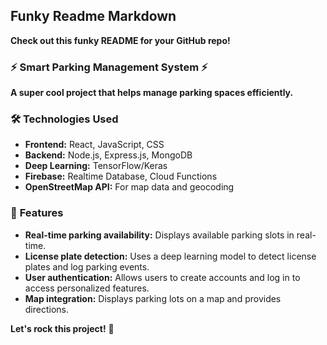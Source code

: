 ## **Funky Readme Markdown**

**Check out this funky README for your GitHub repo!**

### ⚡ **Smart Parking Management System** ⚡

**A super cool project that helps manage parking spaces efficiently.**

### 🛠️ **Technologies Used**
* **Frontend:** React, JavaScript, CSS
* **Backend:** Node.js, Express.js, MongoDB
* **Deep Learning:** TensorFlow/Keras
* **Firebase:** Realtime Database, Cloud Functions
* **OpenStreetMap API:** For map data and geocoding

### 🚀 **Features**
* **Real-time parking availability:** Displays available parking slots in real-time.
* **License plate detection:** Uses a deep learning model to detect license plates and log parking events.
* **User authentication:** Allows users to create accounts and log in to access personalized features.
* **Map integration:** Displays parking lots on a map and provides directions.

**Let's rock this project!** 🤘
